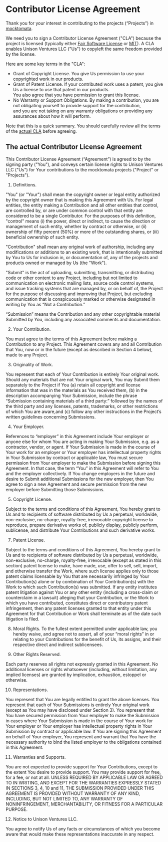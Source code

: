 # Contributor License Agreement

Thank you for your interest in contributing to the projects (“Projects”) in [mocktomata].

We need you to sign a Contributor License Agreement ("CLA") because the project is licensed (typically either [Fair Software License] or [MIT]).
A CLA enables Unison Ventures LLC ("Us") to copyleft the same freedom provided by the license.

Here are some key terms in the "CLA":

- Grant of Copyright License. You give Us permission to use your copyrighted work in our products.
- Grant of Patent License. If your contributed work uses a patent, you give Us a license to use that patent in our products.\
  You also agree that you have permission to grant this license.
- No Warranty or Support Obligations. By making a contribution, you are not obligating yourself to provide support for the contribution,\
  and you are not taking on any warranty obligations or providing any assurances about how it will perform.

Note that this is a quick summary. You should carefully review all the terms of the [actual CLA][CLA] before agreeing.

## The actual Contributor License Agreement

This Contributor License Agreement (“Agreement”) is agreed to by
the signing party ("You"), and conveys certain license rights to
Unison Ventures LLC ("Us") for Your contributions to
the mocktomata projects ("Project" or "Projects").

1. Definitions.

  "You" (or "Your") shall mean the copyright owner or legal entity
  authorized by the copyright owner that is making this Agreement
  with Us. For legal entities, the entity making a
  Contribution and all other entities that control, are controlled
  by, or are under common control with that entity are considered to
  be a single Contributor. For the purposes of this definition,
  "control" means (i) the power, direct or indirect, to cause the
  direction or management of such entity, whether by contract or
  otherwise, or (ii) ownership of fifty percent (50%) or more of the
  outstanding shares, or (iii) beneficial ownership of such entity.

  "Contribution" shall mean any original work of authorship,
  including any modifications or additions to an existing work, that
  is intentionally submitted by You to Us for inclusion
  in, or documentation of, any of the projects and products owned or
  managed by Us (the "Work").

  "Submit" is the act of uploading, submitting, transmitting, or distributing
  code or other content to any Project, including but not limited to
  communication on electronic mailing lists, source code control systems, and
  issue tracking systems that are managed by, or on behalf of, the Project for
  the purpose of discussing and improving that Project, but excluding
  communication that is conspicuously marked or otherwise designated in writing
  by You as “Not a Contribution.”

  “Submission” means the Contribution and any other copyrightable material
  Submitted by You, including any associated comments and documentation.

2. Your Contribution.

  You must agree to the terms of this Agreement before making a Contribution
  to any Project. This Agreement covers any and all Contribution that You,
  now or in the future (except as described in Section 4 below),
  made to any Project.

3. Originality of Work.

  You represent that each of Your Contribution is entirely Your original work.
  Should any materials that are not Your original work, You may Submit them
  separately to the Project if You (a) retain all copyright and license
  information that was in the materials as You received them, (b) in the
  description accompanying Your Submission, include the phrase “Submission
  containing materials of a third party:” followed by the names of the third
  party and any licenses, patents, trademarks, or other restrictions of which
  You are aware,and (c) follow any other instructions in the Project’s written
  guidelines concerning Submissions.

4. Your Employer.

  References to “employer” in this Agreement include Your employer or anyone
  else for whom You are acting in making Your Submission, e.g. as a contractor,
  vendor, or agent. If Your Submission is made in the course of Your work for
  an employer or Your employer has intellectual property rights in Your
  Submission by contract or applicable law, You must secure permission from Your
  employer to make the Submission before signing this Agreement. In that case,
  the term “You” in this Agreement will refer to You and the employer
  collectively. If You change employers in the future and desire to Submit
  additional Submissions for the new employer, then You agree to sign a new
  Agreement and secure permission from the new employer before Submitting
  those Submissions.

5. Copyright License.

  Subject to the terms and conditions of this Agreement, You hereby grant to
  Us and to recipients of software distributed by Us a perpetual, worldwide,
  non-exclusive, no-charge, royalty-free, irrevocable copyright license to
  reproduce, prepare derivative works of, publicly display, publicly perform,
  sublicense, and distribute Your Contributions and such derivative works.

7. Patent License.

  Subject to the terms and conditions of this Agreement, You hereby grant to
  Us and to recipients of software distributed by Us a perpetual, worldwide,
  non-exclusive, no-charge, royalty-free, irrevocable (except as stated in this
  section) patent license to make, have made, use, offer to sell, sell, import,
  and otherwise transfer the Work, where such license applies only to those
  patent claims licensable by You that are necessarily infringed by Your
  Contribution(s) alone or by combination of Your Contribution(s) with the Work
  to which such Contribution(s) was submitted. If any entity institutes patent
  litigation against You or any other entity (including a cross-claim or
  counterclaim in a lawsuit) alleging that your Contribution, or the Work to
  which you have contributed, constitutes direct or contributory patent
  infringement, then any patent licenses granted to that entity under this
  Agreement for that Contribution or Work shall terminate as of the date such
  litigation is filed.


8. Moral Rights.
  To the fullest extent permitted under applicable law, you hereby waive, and
  agree not to assert, all of your “moral rights” in or relating to your
  Contributions for the benefit of Us, its assigns, and their respective direct
  and indirect sublicensees.

9. Other Rights Reserved.

  Each party reserves all rights not expressly granted in this Agreement.
  No additional licenses or rights whatsoever (including, without limitation,
  any implied licenses) are granted by implication, exhaustion, estoppel
  or otherwise.

10. Representations.

  You represent that You are legally entitled to grant the above licenses. You
  represent that each of Your Submissions is entirely Your original work (except
  as You may have disclosed under Section 3). You represent that You have
  secured permission from Your employer to make the Submission in cases where
  Your Submission is made in the course of Your work for Your employer or Your
  employer has intellectual property rights in Your Submission by contract or
  applicable law. If You are signing this Agreement on behalf of Your employer,
  You represent and warrant that You have the necessary authority to bind the
  listed employer to the obligations contained in this Agreement.


11. Warranties and Supports.

  You are not expected to provide support for Your Contributions, except to the
  extent You desire to provide support. You may provide support for free,
  for a fee, or not at all. UNLESS REQUIRED BY APPLICABLE LAW OR AGREED TO IN
  WRITING, AND EXCEPT FOR THE WARRANTIES EXPRESSLY STATED IN SECTIONS 3, 4, 10
  and 11, THE SUBMISSION PROVIDED UNDER THIS AGREEMENT IS PROVIDED WITHOUT
  WARRANTY OF ANY KIND, INCLUDING, BUT NOT LIMITED TO, ANY WARRANTY OF
  NONINFRINGEMENT, MERCHANTABILITY, OR FITNESS FOR A PARTICULAR PURPOSE.

12. Notice to Unison Ventures LLC.

  You agree to notify Us of any facts or circumstances of which you become
  aware that would make these representations inaccurate in any respect.

[CLA]: #the-actual-contributor-license-agreement
[Fair Software License]: ./licenses/FAIR_SOFTWARE_LICENSE.md
[MIT]: ./licenses/MIT.md
[mocktomata]: https://github.com/mocktomata

